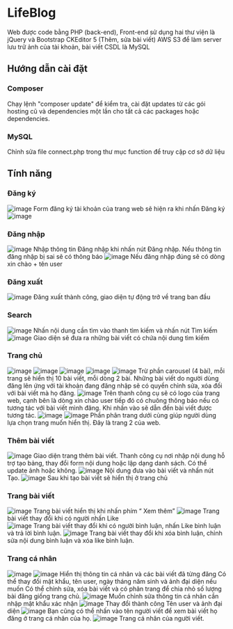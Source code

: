 # LifeBlog
Web được code bằng PHP (back-end), Front-end sử dụng hai thư viện là jQuery và Bootstrap
CKEditor 5 (Thêm, sửa bài viết)
AWS S3 để làm server lưu trữ ảnh của tài khoản, bài viết
CSDL là MySQL

## Hướng dẫn cài đặt
### Composer
Chạy lệnh "composer update" để kiểm tra, cài đặt updates từ các gói hosting cũ và dependencies một lần cho tất cả các packages hoặc dependencies.
### MySQL
Chỉnh sửa file connect.php trong thư mục function để truy cập cơ sở dữ liệu

## Tính năng

### Đăng ký
![image](https://user-images.githubusercontent.com/24567549/125442829-d550b959-39db-4321-83c0-c25eb826d8cf.png)
Form đăng ký tài khoản của trang web sẽ hiện ra khi nhấn Đăng ký
![image](https://user-images.githubusercontent.com/24567549/125442893-56ec30fa-5be0-4f16-932c-8654dcd8ab23.png)
### Đăng nhập
![image](https://user-images.githubusercontent.com/24567549/125442936-efbd1af5-c67a-4e02-8e33-73e3b91c1690.png)
Nhập thông tin Đăng nhập khi nhấn nút Đăng nhập. Nếu thông tin đăng nhập bị sai sẽ có thông báo
![image](https://user-images.githubusercontent.com/24567549/125442954-13e65dc7-7464-433a-9bdf-6fef32c2ab72.png)
Nếu đăng nhập đúng sẽ có dòng xin chào + tên user
### Đăng xuất
![image](https://user-images.githubusercontent.com/24567549/125442981-1be47d0f-3e5a-46dc-a852-223b5a4a15d7.png)
Đăng xuất thành công, giao diện tự động trở về trang ban đầu
### Search 
![image](https://user-images.githubusercontent.com/24567549/125443004-ddb1005a-1a67-4c3c-a384-15bc87dc539b.png)
Nhấn nội dung cần tìm vào thanh tìm kiếm và nhấn nút Tìm kiếm
![image](https://user-images.githubusercontent.com/24567549/125443019-e3f1fde2-b806-48a2-bb17-010be7aaa064.png)
Giao diện sẽ đưa ra những bài viết có chứa nội dung tìm kiếm
### Trang chủ
![image](https://user-images.githubusercontent.com/24567549/125443033-8cff7579-7b33-451b-a7a2-4a01ebefa7d4.png)
![image](https://user-images.githubusercontent.com/24567549/125443043-5bfc0dd4-ed41-4fc7-a9ed-57aa90aa9b58.png)
![image](https://user-images.githubusercontent.com/24567549/125443048-30304b0a-9508-4521-9010-b9e50fcdebbc.png)
![image](https://user-images.githubusercontent.com/24567549/125443054-1f2856b2-f644-444b-92e6-eb90089bc0f5.png)
![image](https://user-images.githubusercontent.com/24567549/125443062-0a4db4dd-bba2-47a7-ac41-0cef9da504b7.png)
Trừ phần carousel (4 bài), mỗi trang sẽ hiển thị 10 bài viết, mỗi dòng 2 bài.
Những bài viết do người dùng đăng lên ứng với tài khoản đang đăng nhập sẽ có quyền chỉnh sửa, xóa đối với bài viết mà họ đăng.
![image](https://user-images.githubusercontent.com/24567549/125443076-efb66ff6-e00c-4bd2-832b-855f48191be2.png)
Trên thanh công cụ sẽ có logo của trang web, cạnh bên là dòng xin chào user tiếp đó có chuông thông báo nếu có tương tác với bài viết mình đăng. Khi nhấn vào sẽ dẫn đến bài viết được tương tác.
![image](https://user-images.githubusercontent.com/24567549/125443122-b8d1a37a-c497-42f2-b57c-b4f544a509b5.png)
![image](https://user-images.githubusercontent.com/24567549/125443132-515b6ec9-85e9-41ed-b472-0209df2b4784.png)
Phần phân trang dưới cùng giúp người dùng lựa chọn trang muốn hiển thị. Đây là trang 2 của web.
### Thêm bài viết
![image](https://user-images.githubusercontent.com/24567549/125443160-48ff08c3-d064-4d2d-8c1a-f87108b9372c.png)
Giao diện trang thêm bài viết. Thanh công cụ nơi nhập nội dung hỗ trợ tạo bảng, thay đổi form nội dung hoặc lập dạng danh sách. Có thể update ảnh hoặc không.
![image](https://user-images.githubusercontent.com/24567549/125443180-39bf5d0d-a30d-4063-8e99-930e22c8454d.png)
Nội dung đưa vào bài viết và nhấn nút Tạo.
![image](https://user-images.githubusercontent.com/24567549/125443198-8602ff57-9ab6-4307-b04c-0a12b6400c59.png)
Sau khi tạo bài viết sẽ hiển thị ở trang chủ
### Trang bài viết
![image](https://user-images.githubusercontent.com/24567549/125443280-1b95e06b-36d7-435c-8fd0-026b300d9693.png)
Trang bài viết hiển thị khi nhấn phím “ Xem thêm”
![image](https://user-images.githubusercontent.com/24567549/125443297-05b6cdda-ce2d-48fa-b74c-73427536211b.png)
Trang bài viết thay đổi khi có người nhấn Like  
![image](https://user-images.githubusercontent.com/24567549/125443337-5e6d844c-7c6b-47c0-bb1c-cf5589dedd85.png)
Trang bài viết thay đổi khi có người bình luận, nhấn Like bình luận và trả lời bình luận.
![image](https://user-images.githubusercontent.com/24567549/125443350-176243b6-b4e6-48e4-88b2-6b2acc78af3f.png)
Trang bài viết thay đổi khi xóa bình luận, chỉnh sửa nội dung bình luận và xóa like bình luận.
### Trang cá nhân
![image](https://user-images.githubusercontent.com/24567549/125443378-b39b4989-5765-41cf-b4fe-e5bdf7eb520a.png)
![image](https://user-images.githubusercontent.com/24567549/125443384-0ce0c1df-aafe-4dde-b760-d11e9ad4c811.png)
Hiển thị thông tin cá nhân và các bài viết đã từng đăng
Có thể thay đổi mật khẩu, tên user, ngày tháng năm sinh và ảnh đại diện nếu muốn
Có thể chỉnh sửa, xóa bài viết và có phân trang để chia nhỏ số lượng bài đăng giống trang chủ.
![image](https://user-images.githubusercontent.com/24567549/125443409-25583e6b-ea7d-459c-887d-23d7809acc80.png)
Muốn chỉnh sửa thông tin cá nhân cần nhập mật khẩu xác nhận
![image](https://user-images.githubusercontent.com/24567549/125443425-0dfc7943-b90e-4eb0-8e70-53f549eaf699.png)
Thay đổi thành công Tên user và ảnh đại diện
![image](https://user-images.githubusercontent.com/24567549/125443450-10665dad-1c48-4702-9671-b4cb7bf17b8b.png)
Bạn cũng có thể nhấn vào tên người viết để xem bài viết họ đăng ở trang cá nhân của họ.
![image](https://user-images.githubusercontent.com/24567549/125443467-5460f39b-3a0b-4040-9f03-7f61ef40df64.png)
Trang cá nhân của người viết.


